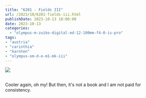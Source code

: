 ```yaml
---
title: "6201 - Fields III"
url: /2023/10/6201-fields-iii.html
publishDate: 2023-10-13 18:00:00
date: 2023-10-13
categories:
  - "olympus-m-zuiko-digital-ed-12-100mm-f4-0-is-pro"
tags:
- "austria"
- "carinthia"
- "karnten"
- "olympus-om-d-e-m1-mk-iii"
---
```

<div class="container">
<div class="center"><a target="_blank" href="https://d25zfm9zpd7gm5.cloudfront.net/1200x1200/2020/20200522_153920_lr.jpg"><img class="webfeedsFeaturedVisual" src="https://d25zfm9zpd7gm5.cloudfront.net/0600x0600/2020/20200522_153920_lr.jpg" /></a></div>
</div>
<br />

Cooler again, oh my! But then, it's not a book and I am not
paid for consistency.
